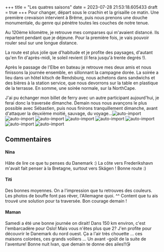 +++
title = "Les quatres saisons"
date = 2023-07-28 21:53:18.605433
draft = true
+++
Pour changer, départ sous le crachin et la grisaille ce matin. Une première crevaison intervient à Brême, puis nous prenons une douche monumentale, du genre qui pénètre toutes les couches de notre tenue.

Au 120ème kilomètre, je retrouve mes comparses qui m'avaient distancé. Ils repartent pendant que je déjeune.
Pour la première fois, je vais pouvoir rouler seul sur une longue distance. 

La route est plus jolie que d'habitude et je profite des paysages, d'autant qu'en fin d'après-midi, le soleil revient (il fera jusqu'à trente degrés !). 

Après le passage de l'Elbe en bateau je retrouve mes deux amis et nous finissons la journée ensemble, en sillonnant la campagne dorée. La soirée a lieu dans un hôtel kitsch de Rendsburg, nous achetons dans sandwichs et des bières à la station service, que nous devorrons sur la table en plastique de la terrasse. En somme, une soirée normale, sur la NorthCape.

J'ai pu échanger mon billet de ferry avec un autre participant aujourd'hui, je ferai donc la traversée dimanche. Demain nous nous avançons le plus possible avec Sébastien, puis nous finirons tranquillement dimanche, avant d'attaquer la deuxième moitié, sauvage, du voyage...![auto-import](https://thumbsnap.com/i/UXy2DfmT.jpg)
![auto-import](https://thumbsnap.com/i/5rm5vvL3.jpg)
![auto-import](https://thumbsnap.com/i/ksCj7v99.jpg)
![auto-import](https://thumbsnap.com/i/vhLpRUnG.jpg)
![auto-import](https://thumbsnap.com/i/Mqnz3Qj8.jpg)
![auto-import](https://thumbsnap.com/i/7oAAzbU6.jpg)
![auto-import](https://thumbsnap.com/i/CEoccu2v.jpg)
![auto-import](https://thumbsnap.com/i/K1ktNjLt.jpg)
## Commentaires
#### Nina
Hâte de lire ce que tu penses du Danemark :) La côte vers Frederikshavn m'avait fait penser à la Bretagne, surtout vers Skägen !
Bonne route :)
#### Titi
Des bonnes moyennes. On a l'impression que tu retrouves des couleurs. Les photos de bouffe font pas rêver, l'Allemagne quoi. ^^
Content que tu ais trouvé une solution pour ta traversée. 
Bon  courage demain !
#### Maman
Samedi a été une bonne journée on dirait!
Dans 150 km environ, c'est l'embarcadère pour Oslo! Mais vous n'êtes plus que 2?
J'en profite pour découvrir le Danemark du nord ouest. Ça a l'air très chouette ...  ces maisons colorées, ces grands voiliers ... 
Un avant -goût de la suite de l'aventure!
Bonne nuit Ivan, que demain te donne des ailes!!😘
